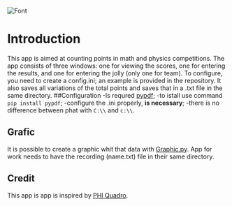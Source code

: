 ![Font](https://github.com/AsrtoMichi/MathScore/assets/146475341/5a9a03e5-f449-4fc1-b5a7-84d55af7ac5b)
# Introduction
This app is aimed at counting points in math and physics competitions.
The app consists of three windows: one for viewing the scores, one for entering the results, and one for entering the jolly (only one for team).
To configure, you need to create a config.ini; an example is provided in the repository.
It also saves all variations of the total points and saves that in a .txt file in the same directory.
##Configuration
-Is requred [pypdf](https://pypi.org/project/pypdf/);
  -to istall use command `pip install pypdf`;
-configure the .ini properly, **is necessary**;
  -there is no difference between phat with `C:\\` and `c:\\`.
## Grafic
It is possible to create a graphic whit that data with [Graphic.py]().
App for work needs to have the recording (name.txt) file in their same directory.

## Credit
This app is app is inspired by [PHI Quadro](https://www.phiquadro.it/index.php).
